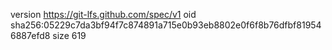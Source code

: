 version https://git-lfs.github.com/spec/v1
oid sha256:05229c7da3bf94f7c874891a715e0b93eb8802e0f6f8b76dfbf819546887efd8
size 619
